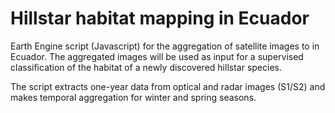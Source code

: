 # Hillstar habitat mapping in Ecuador

Earth Engine script (Javascript) for the aggregation of satellite images to in Ecuador. The aggregated images will be used as input for a supervised classification of the habitat of a newly discovered hillstar species.

The script extracts one-year data from optical and radar images (S1/S2) and makes temporal aggregation for winter and spring seasons. 

